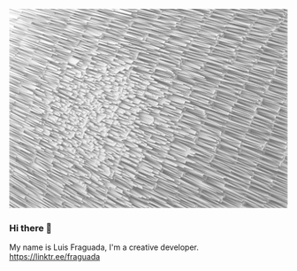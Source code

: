 ![](https://raw.githubusercontent.com/fraguada/fraguada/main/3%20Quadrillion%20km%20away.png)

### Hi there 👋
My name is Luis Fraguada, I'm a creative developer. https://linktr.ee/fraguada
<!--
**fraguada/fraguada** is a ✨ _special_ ✨ repository because its `README.md` (this file) appears on your GitHub profile.

Here are some ideas to get you started:

- 🔭 I’m currently working on ...
- 🌱 I’m currently learning ...
- 👯 I’m looking to collaborate on ...
- 🤔 I’m looking for help with ...
- 💬 Ask me about ...
- 📫 How to reach me: ...
- 😄 Pronouns: ...
- ⚡ Fun fact: ...
-->
